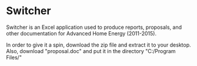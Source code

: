 # Switcher
Switcher is an Excel application used to produce reports, proposals, and other documentation for Advanced Home Energy (2011-2015). 

In order to give it a spin, download the zip file and extract it to your desktop. Also, download "proposal.doc" and put it in the directory "C:/Program Files/"
